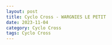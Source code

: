 ```yaml
---
layout: post
title: Cyclo Cross - WARGNIES LE PETIT
date: 2023-11-04
category: Cyclo Cross
tags: Cyclo Cross
---
```

